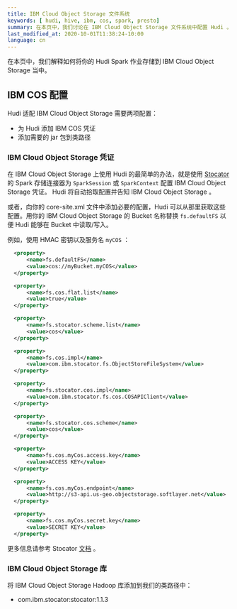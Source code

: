 ```yaml
---
title: IBM Cloud Object Storage 文件系统
keywords: [ hudi, hive, ibm, cos, spark, presto]
summary: 在本页中，我们讨论在 IBM Cloud Object Storage 文件系统中配置 Hudi 。
last_modified_at: 2020-10-01T11:38:24-10:00
language: cn
---
```

在本页中，我们解释如何将你的 Hudi Spark 作业存储到 IBM Cloud Object Storage 当中。

## IBM COS 配置

Hudi 适配 IBM Cloud Object Storage 需要两项配置：

- 为 Hudi 添加 IBM COS 凭证
- 添加需要的 jar 包到类路径

### IBM Cloud Object Storage 凭证

在 IBM Cloud Object Storage 上使用 Hudi 的最简单的办法，就是使用 [Stocator](https://github.com/CODAIT/stocator) 的 Spark 存储连接器为 `SparkSession` 或 `SparkContext` 配置 IBM Cloud Object Storage 凭证。 Hudi 将自动拾取配置并告知 IBM Cloud Object Storage 。

或者，向你的 core-site.xml 文件中添加必要的配置，Hudi 可以从那里获取这些配置。用你的 IBM Cloud Object Storage 的 Bucket 名称替换 `fs.defaultFS` 以便 Hudi 能够在 Bucket 中读取/写入。

例如，使用 HMAC 密钥以及服务名 `myCOS` ：
```xml
  <property>
      <name>fs.defaultFS</name>
      <value>cos://myBucket.myCOS</value>
  </property>

  <property>
      <name>fs.cos.flat.list</name>
      <value>true</value>
  </property>

  <property>
      <name>fs.stocator.scheme.list</name>
      <value>cos</value>
  </property>

  <property>
      <name>fs.cos.impl</name>
      <value>com.ibm.stocator.fs.ObjectStoreFileSystem</value>
  </property>

  <property>
      <name>fs.stocator.cos.impl</name>
      <value>com.ibm.stocator.fs.cos.COSAPIClient</value>
  </property>

  <property>
      <name>fs.stocator.cos.scheme</name>
      <value>cos</value>
  </property>

  <property>
      <name>fs.cos.myCos.access.key</name>
      <value>ACCESS KEY</value>
  </property>

  <property>
      <name>fs.cos.myCos.endpoint</name>
      <value>http://s3-api.us-geo.objectstorage.softlayer.net</value>
  </property>

  <property>
      <name>fs.cos.myCos.secret.key</name>
      <value>SECRET KEY</value>
  </property>

```

更多信息请参考 Stocator [文档](https://github.com/CODAIT/stocator/blob/master/README.md) 。

### IBM Cloud Object Storage 库

将 IBM Cloud Object Storage Hadoop 库添加到我们的类路径中：

 - com.ibm.stocator:stocator:1.1.3
